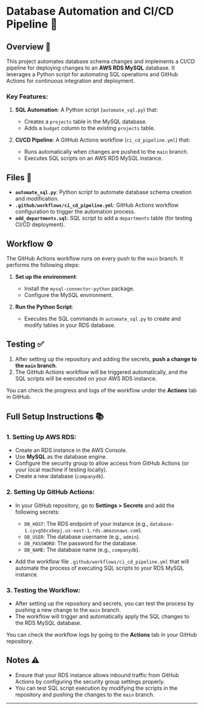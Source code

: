 # Database Automation and CI/CD Pipeline 🚀

## Overview 📝

This project automates database schema changes and implements a CI/CD pipeline for deploying changes to an **AWS RDS MySQL** database. It leverages a Python script for automating SQL operations and GitHub Actions for continuous integration and deployment.

### Key Features:
1. **SQL Automation**: A Python script (`automate_sql.py`) that:
   - Creates a `projects` table in the MySQL database.
   - Adds a `budget` column to the existing `projects` table.
   
2. **CI/CD Pipeline**: A GitHub Actions workflow (`ci_cd_pipeline.yml`) that:
   - Runs automatically when changes are pushed to the `main` branch.
   - Executes SQL scripts on an AWS RDS MySQL instance.

## Files 📂

- **`automate_sql.py`**: Python script to automate database schema creation and modification.
- **`.github/workflows/ci_cd_pipeline.yml`**: GitHub Actions workflow configuration to trigger the automation process.
- **`add_departments.sql`**: SQL script to add a `departments` table (for testing CI/CD deployment).

## Workflow ⚙️

The GitHub Actions workflow runs on every push to the `main` branch. It performs the following steps:

1. **Set up the environment**:
   - Install the `mysql-connector-python` package.
   - Configure the MySQL environment.

2. **Run the Python Script**:
   - Executes the SQL commands in `automate_sql.py` to create and modify tables in your RDS database.

## Testing ✅

1. After setting up the repository and adding the secrets, **push a change to the `main` branch**.
2. The GitHub Actions workflow will be triggered automatically, and the SQL scripts will be executed on your AWS RDS instance.

You can check the progress and logs of the workflow under the **Actions** tab in GitHub.

## Full Setup Instructions 📚

### 1. Setting Up AWS RDS:
- Create an RDS instance in the AWS Console.
- Use **MySQL** as the database engine.
- Configure the security group to allow access from GitHub Actions (or your local machine if testing locally).
- Create a new database (`companydb`).

### 2. Setting Up GitHub Actions:
- In your GitHub repository, go to **Settings > Secrets** and add the following secrets:
  - `DB_HOST`: The RDS endpoint of your instance (e.g., `database-1.cyvg56cxbepj.us-east-1.rds.amazonaws.com`).
  - `DB_USER`: The database username (e.g., `admin`).
  - `DB_PASSWORD`: The password for the database.
  - `DB_NAME`: The database name (e.g., `companydb`).
  
- Add the workflow file `.github/workflows/ci_cd_pipeline.yml` that will automate the process of executing SQL scripts to your RDS MySQL instance.

### 3. Testing the Workflow:
- After setting up the repository and secrets, you can test the process by pushing a new change to the `main` branch.
- The workflow will trigger and automatically apply the SQL changes to the RDS MySQL database.
  
You can check the workflow logs by going to the **Actions** tab in your GitHub repository.

## Notes ⚠️

- Ensure that your RDS instance allows inbound traffic from GitHub Actions by configuring the security group settings properly.
- You can test SQL script execution by modifying the scripts in the repository and pushing the changes to the `main` branch.

---

